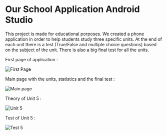 # Our School Application Android Studio

This project is made for educational porposes. We created a phone application in order to help students study three specific units. At the end of each unit there is a test (True/False and multiple choice questions) based on the subject of the unit. There is also a big final test for all the units. 

First page of application : 

![First Page](https://github.com/KaterinaGavala/Our-School-Application-Android-Studio/assets/121763578/93dfc97d-ef11-449a-ae5d-129192f81638)



Main page with the units, statistics and the final test :

![Main page](https://github.com/KaterinaGavala/Our-School-Application-Android-Studio/assets/121763578/b348daf1-cda5-4b3c-bb26-c217939622e4)



Theory of Unit 5 :

![Unit 5](https://github.com/KaterinaGavala/Our-School-Application-Android-Studio/assets/121763578/955a5f91-7d64-4b5b-a57d-4de9923244ff)



Test of Unit 5 :

![Test 5](https://github.com/KaterinaGavala/Our-School-Application-Android-Studio/assets/121763578/211ec0f3-74d7-4135-9c48-d4d73f13583c)



